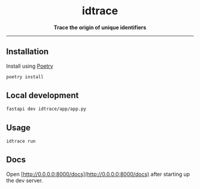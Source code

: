 <div align="center">
  <h1>idtrace</h1>

  <p>
    <strong>Trace the origin of unique identifiers</strong>
  </p>

  <hr />
</div>

## Installation

Install using [Poetry](https://python-poetry.org/)

```bash
poetry install
```

## Local development

```bash
fastapi dev idtrace/app/app.py
```

## Usage

```bash
idtrace run
```

## Docs

Open [http://0.0.0.0:8000/docs](http://0.0.0.0:8000/docs) after starting up the dev server.
